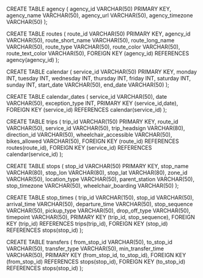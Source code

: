 CREATE TABLE agency (
    agency_id VARCHAR(50) PRIMARY KEY,
    agency_name VARCHAR(50),
    agency_url VARCHAR(50),
    agency_timezone VARCHAR(50)
);

CREATE TABLE routes (
    route_id VARCHAR(50) PRIMARY KEY,
    agency_id VARCHAR(50),
    route_short_name VARCHAR(50),
    route_long_name VARCHAR(50),
    route_type VARCHAR(50),
    route_color VARCHAR(50),
    route_text_color VARCHAR(50),
    FOREIGN KEY (agency_id) REFERENCES agency(agency_id)
);

CREATE TABLE calendar (
    service_id VARCHAR(50) PRIMARY KEY,
    monday INT,
    tuesday INT,
    wednesday INT,
    thursday INT,
    friday INT,
    saturday INT,
    sunday INT,
    start_date VARCHAR(50),
    end_date VARCHAR(50)
);

CREATE TABLE calendar_dates (
    service_id VARCHAR(50),
    date VARCHAR(50),
    exception_type INT,
    PRIMARY KEY (service_id,date),
    FOREIGN KEY (service_id) REFERENCES calendar(service_id)
);

CREATE TABLE trips (
    trip_id VARCHAR(150) PRIMARY KEY,
    route_id VARCHAR(50),
    service_id VARCHAR(50),
    trip_headsign VARCHAR(80),
    direction_id VARCHAR(50),
    wheelchair_accessible VARCHAR(50),
    bikes_allowed VARCHAR(50),
    FOREIGN KEY (route_id) REFERENCES routes(route_id),
    FOREIGN KEY (service_id) REFERENCES calendar(service_id)
);

CREATE TABLE stops (
    stop_id VARCHAR(50) PRIMARY KEY,
    stop_name VARCHAR(80),
    stop_lon VARCHAR(80),
    stop_lat VARCHAR(80),
    zone_id VARCHAR(50),
    location_type VARCHAR(50),
    parent_station VARCHAR(50),
    stop_timezone VARCHAR(50),
    wheelchair_boarding VARCHAR(50)
);

CREATE TABLE stop_times (
    trip_id VARCHAR(150),
    stop_id VARCHAR(50),
    arrival_time VARCHAR(50),
    departure_time VARCHAR(50),
    stop_sequence VARCHAR(50),
    pickup_type VARCHAR(50),
    drop_off_type VARCHAR(50),
    timepoint VARCHAR(50),
    PRIMARY KEY (trip_id, stop_sequence),
    FOREIGN KEY (trip_id) REFERENCES trips(trip_id),
    FOREIGN KEY (stop_id) REFERENCES stops(stop_id)
);

CREATE TABLE transfers (
    from_stop_id VARCHAR(50),
    to_stop_id VARCHAR(50),
    transfer_type VARCHAR(50),
    min_transfer_time VARCHAR(50),
    PRIMARY KEY (from_stop_id, to_stop_id),
    FOREIGN KEY (from_stop_id) REFERENCES stops(stop_id),
    FOREIGN KEY (to_stop_id) REFERENCES stops(stop_id)
);

